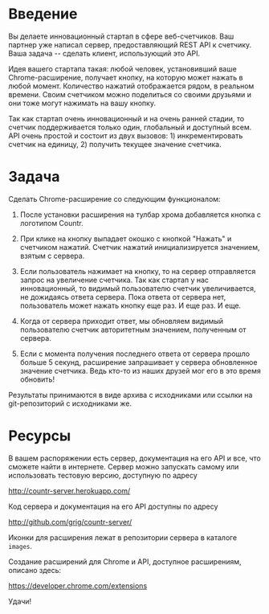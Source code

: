 # Введение

Вы делаете инновационный стартап в сфере веб-счетчиков. Ваш партнер уже написал
сервер, предоставляющий REST API к счетчику. Ваша задача -- сделать клиент,
использующий это API.

Идея вашего стартапа такая: любой человек, установивший ваше Chrome-расширение,
получает кнопку, на которую может нажать в любой момент. Количество нажатий
отображается рядом, в реальном времени. Своим счетчиком можно поделиться со
своими друзьями и они тоже могут нажимать на вашу кнопку.

Так как стартап очень инновационный и на очень ранней стадии, то счетчик
поддерживается только один, глобальный и доступный всем. API очень простой и
состоит из двух вызовов: 1) инкрементировать счетчик на единицу, 2) получить
текущее значение счетчика.

# Задача

Сделать Chrome-расширение со следующим функционалом:

1. После установки расширения на тулбар хрома добавляется кнопка с логотипом
   Countr.

2. При клике на кнопку выпадает окошко с кнопкой "Нажать" и счетчиком нажатий.
   Счетчик нажатий инициализируется значением, взятым с сервера.

3. Если пользователь нажимает на кнопку, то на сервер отправляется запрос на
   увеличение счетчика. Так как стартап у нас инновационный, то видимый
   пользователю счетчик увеличивается, не дожидаясь ответа сервера. Пока ответа
   от сервера нет, пользователь может нажать кнопку еще раз. И еще раз. И еще.

4. Когда от сервера приходит ответ, мы обновляем видимый пользователю счетчик
   авторитетным значением, полученным от сервера.

5. Если с момента получения последнего ответа от сервера прошло больше 5
   секунд, расширение запрашивает у сервера обновленное значение счетчика. Ведь
   кто-то из наших друзей мог его в это время обновить!

Результаты принимаются в виде архива с исходниками или ссылки на
git-репозиторий с исходниками же.

# Ресурсы

В вашем распоряжении есть сервер, документация на его API и все, что сможете
найти в интернете. Сервер можно запускать самому или использовать тестовую
версию, доступную по адресу

  http://countr-server.herokuapp.com/

Код сервера и документация на его API доступны по адресу

  http://github.com/grig/countr-server/

Иконки для расширения лежат в репозитории сервера в каталоге `images`.

Создание расширений для Chrome и API, доступное расширениям, описано здесь:

  https://developer.chrome.com/extensions

Удачи!
